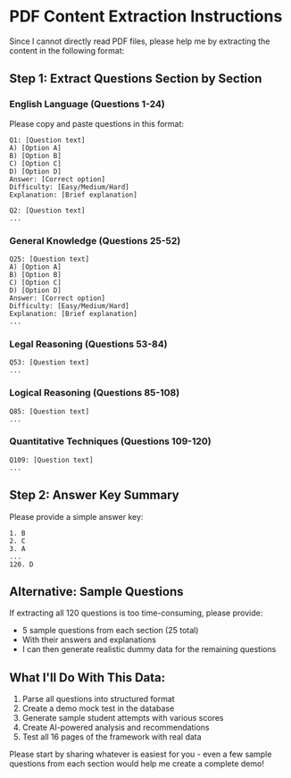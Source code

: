 # PDF Content Extraction Instructions

Since I cannot directly read PDF files, please help me by extracting the content in the following format:

## Step 1: Extract Questions Section by Section

### English Language (Questions 1-24)
Please copy and paste questions in this format:

```
Q1: [Question text]
A) [Option A]
B) [Option B]
C) [Option C]
D) [Option D]
Answer: [Correct option]
Difficulty: [Easy/Medium/Hard]
Explanation: [Brief explanation]

Q2: [Question text]
...
```

### General Knowledge (Questions 25-52)
```
Q25: [Question text]
A) [Option A]
B) [Option B]
C) [Option C]
D) [Option D]
Answer: [Correct option]
Difficulty: [Easy/Medium/Hard]
Explanation: [Brief explanation]
...
```

### Legal Reasoning (Questions 53-84)
```
Q53: [Question text]
...
```

### Logical Reasoning (Questions 85-108)
```
Q85: [Question text]
...
```

### Quantitative Techniques (Questions 109-120)
```
Q109: [Question text]
...
```

## Step 2: Answer Key Summary
Please provide a simple answer key:
```
1. B
2. C
3. A
...
120. D
```

## Alternative: Sample Questions
If extracting all 120 questions is too time-consuming, please provide:
- 5 sample questions from each section (25 total)
- With their answers and explanations
- I can then generate realistic dummy data for the remaining questions

## What I'll Do With This Data:
1. Parse all questions into structured format
2. Create a demo mock test in the database
3. Generate sample student attempts with various scores
4. Create AI-powered analysis and recommendations
5. Test all 16 pages of the framework with real data

Please start by sharing whatever is easiest for you - even a few sample questions from each section would help me create a complete demo!